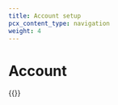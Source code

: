 ```yaml
---
title: Account setup
pcx_content_type: navigation
weight: 4
---
```


# Account

{{<directory-listing>}}